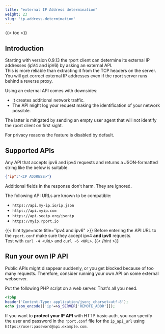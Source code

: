 ```yaml
---
title: "external IP Address determination"
weight: 23
slug: "ip-address-determination"
---
```

{{< toc >}}

## Introduction

Starting with version 0.9.13 the rport client can determine its external IP addresses (ipV4 and ipV6) by asking an
external API.  
This is more reliable than extracting it from the TCP headers on the server. You will get correct external IP addresses
even if the rport server runs behind a reverse proxy.

Using an external API comes with downsides:

* It creates additional network traffic.
* The API might log your request making the identification of your network possible.

The latter is mitigated by sending an empty user agent that will not identify the rport client on first sight.

For privacy reasons the feature is disabled by default.

## Supported APIs

Any API that accepts ipv6 and ipv4 requests and returns a JSON-formatted string like the below is suitable.

```json
{"ip":"<IP ADDRESS>"}
```

Additional fields in the response don't harm. They are ignored.

The following API URLs are known to be compatible:

* `https://api.my-ip.io/ip.json`
* `https://api.myip.com`
* `https://api.seeip.org/jsonip`
* `https://myip.rport.io`

{{< hint type=note title="ipv4 and ipv6" >}}
Before entering the API URL to the `rport.conf` make sure they accept ipv4 **and ipv6** requests.  
Test with `curl -4 <URL>` and `curl -6 <URL>`.
{{< /hint >}}

## Run your own IP API

Public APIs might disappear suddenly, or you get blocked because of too many requests. Therefore, consider running your
own API on some external webserver.

Put the following PHP script on a web server. That's all you need.

```php
<?php
header('Content-Type: application/json; charset=utf-8');
echo json_encode(['ip'=>$_SERVER['REMOTE_ADDR']]);
```

If you want to **protect your IP API** with HTTP basic auth, you can specify the user and password in the `rport.conf`
file for the `ip_api_url` using `https://user:password@api.example.com`.

